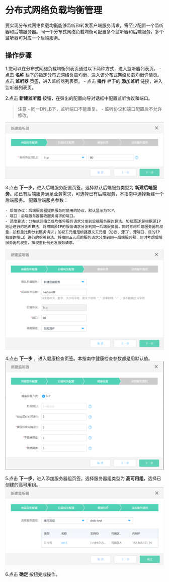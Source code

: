 # 分布式网络负载均衡管理
要实现分布式网络负载均衡能够监听和转发客户端服务请求，需至少配置一个监听器和后端服务器。同一个分布式网络负载均衡可配置多个监听器和后端服务，多个监听器可对应一个后端服务。
## 操作步骤
1.您可以在分布式网络负载均衡列表页通过以下两种方式，进入监听器列表页。
    - 点击 **名称**  栏下的指定分布式网络负载均衡，进入该分布式网络负载均衡详情页。点击 **监听器** 页签，进入监听器列表页。
    - 点击 **操作** 栏下的 **添加监听** 链接，进入监听器列表页。
     
2.点击 **新建监听器** 按钮，在弹出的配置向导对话框中配置监听协议和端口。
 > 注意
     - 同一DNLB下，监听端口不能重复。
     - 监听协议和端口配置后不允许修改。
       
![新建监听器](../../../../image/Networking/Distributed-Network-Load-Balancer/DNLB-016.png)

 3.点击 **下一步**，进入后端服务配置页签。选择默认后端服务类型为 **新建后端服务**。如已有后端服务满足业务需求，可选择已有后端服务，本指南中选择新建一个后端服务。 配置后端服务参数：
 
    - 后端协议：后端服务器提供服务时使用的协议，默认显示为TCP。    
    - 端口：后端服务器接收服务请求的端口。 
    - 调度算法：分布式网络负载均衡将服务请求分发到后端服务器的算法。加权源IP是根据源IP地址进行的哈希算法，将相同源IP的服务请求分发到同一后端服务器，同时考虑后端服务器的权重，按权重比例分发服务请求；加权五元组是根据报文五元组（协议、源IP、源端口、目的IP和目的端口）进行的哈希算法，将相同五元组的服务请求分发到同一后端服务器，同时考虑后端服务器的权重，按权重比例分发服务请求。    
 ![新建后端服务](../../../../image/Networking/Distributed-Network-Load-Balancer/DNLB-017.png)
 
 4.点击 **下一步** ，进入健康检查页签。本指南中健康检查参数都是用默认值。
 ![配置健康检查](../../../../image/Networking/Distributed-Network-Load-Balancer/DNLB-018.png)
 
 5.点击 **下一步**，进入添加服务器组页签。选择服务器组类型为 **高可用组**，选择已创建的高可用组。
 ![绑定高可用组](../../../../image/Networking/Distributed-Network-Load-Balancer/DNLB-019.png)
 
 6.点击 **确定** 按钮完成操作。
